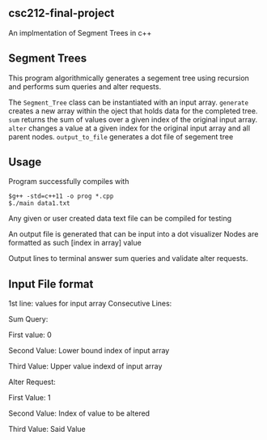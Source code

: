## csc212-final-project
An implmentation of Segment Trees in c++

## Segment Trees

This program algorithmically generates a segement tree using recursion and performs sum queries and alter requests.

The `Segment_Tree` class can be instantiated with an input array.
`generate` creates a new array within the oject that holds data for the completed tree.
`sum` returns the sum of values over a given index of the original input array.
`alter` changes a value at a given index for the original input array and all parent nodes.
`output_to_file` generates a dot file of segement tree

## Usage

Program successfully compiles with

    $g++ -std=c++11 -o prog *.cpp
    $./main data1.txt

Any given or user created data text file can be compiled for testing

An output file is generated that can be input into a dot visualizer
Nodes are formatted as such
\[index in array] value

Output lines to terminal answer sum queries and validate alter requests.

## Input File format

1st line: values for input array
Consecutive Lines:

Sum Query:

First value: 0

Second Value: Lower bound index of input array

Third Value: Upper value indexd of input array


Alter Request:

First Value: 1

Second Value: Index of value to be altered

Third Value: Said Value

